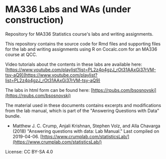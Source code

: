 # MA336 Labs and WAs (under construction)
Repository for MA336 Statistics course's labs and writing assignments.

This repository contains the source code for Rmd files and supporting files for the lab and writing assignments using R 
on Cocalc.com for an MA336 course at QCC.


Video tutorials about the contents in these labs are available here: 
[https://www.youtube.com/playlist?list=PL2z4p4gzJ_rOt31AAxGi37rVM-tsy-aQ9](https://www.youtube.com/playlist?list=PL2z4p4gzJ_rOt31AAxGi37rVM-tsy-aQ9)

The labs in html form can be found here:
[https://rpubs.com/bsosnovski](https://rpubs.com/bsosnovski)


The material used in these documents contains excerpts and modifications from 
the lab manual, which is part of the "Answering Questions with Data" bundle.

* Matthew J. C. Crump, Anjali Krishnan, Stephen Volz, and Alla Chavarga (2018) "Answering questions with data: Lab Manual." 
Last compiled on 2019-04-06. [https://www.crumplab.com/statisticsLab/](https://www.crumplab.com/statisticsLab/)

License: CC BY-SA 4.0

